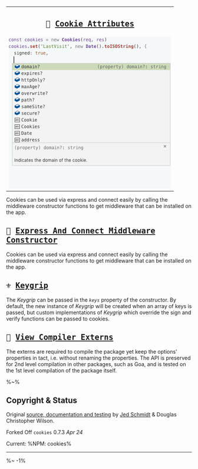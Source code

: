 <!-- ## TODO

- [ ] Add a new item to the todo list. -->

<!-- <table> -->
<!-- <tr><th> -->

<!-- <kbd>🚄 [Cookies' Attributes](../../wiki/Cookie-Attributes)</kbd> -->
<!-- --- -->

<table>
<tr><th>

<kbd>🍪 [Cookie Attributes](../../wiki/Cookie-Attributes)</kbd>
---
</th></tr>
<!-- block-start -->
<tr><td>
<img src="/wiki/cookies.gif" alt="Cookies Attributes: domain, expires, httpOnly, maxAge, overwrite, path, sameSite, secure">
</td></tr>
</table>

Cookies can be used via express and connect easily by calling the middleware constructor functions to get middleware that can be installed on the app.

<kbd>🚄 [Express And Connect Middleware Constructor](../../wiki/Express-And-Connect)</kbd>
---

Cookies can be used via express and connect easily by calling the middleware constructor functions to get middleware that can be installed on the app.

<kbd>⚜️ [Keygrip](../../wiki/Keygrip)</kbd>
---

The _Keygrip_ can be passed in the _`keys`_ property of the constructor. By default, the new instance of _Keygrip_ will be created when an array of keys is passed, but custom implementations of _Keygrip_ which override the sign and verify functions can be passed to cookies.

<kbd>🔗 [View Compiler Externs](../../wiki/Compiler-Externs)</kbd>
---

The externs are required to compile the package yet keep the options' properties in tact, i.e. without renaming the properties. The API is preserved for 2nd level compilation in other packages, such as Goa, and is tested on the 1st level compilation of the package itself.

<!-- </th></tr> -->
<!-- block-start -->
<!-- <tr><td> -->
<!-- <img src="/wiki/cookies.gif" alt="Cookies Attributes: domain, expires, httpOnly, maxAge, overwrite, path, sameSite, secure"> -->
<!-- </td></tr> -->
<!-- <tr><td><md2html>


<!-- </md2html></td></tr> -->
<!-- /block-end -->
<!-- </table> -->

%~%

## Copyright & Status

Original [source, documentation and testing](https://github.com/pillarjs/cookies) by [Jed Schmidt](http://jed.is/) & Douglas Christopher Wilson.

Forked Off `cookies` 0.7.3 _Apr 24_

Current:
%NPM: cookies%

---

<IdioFooter />

%~ -1%
